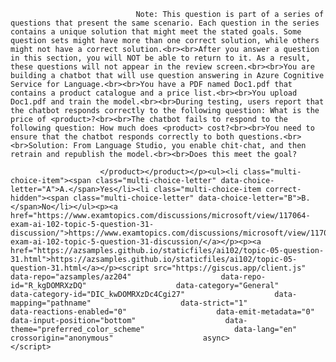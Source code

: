 <p class="card-text">
							
								Note: This question is part of a series of questions that present the same scenario. Each question in the series contains a unique solution that might meet the stated goals. Some question sets might have more than one correct solution, while others might not have a correct solution.<br><br>After you answer a question in this section, you will NOT be able to return to it. As a result, these questions will not appear in the review screen.<br><br>You are building a chatbot that will use question answering in Azure Cognitive Service for Language.<br><br>You have a PDF named Doc1.pdf that contains a product catalogue and a price list.<br><br>You upload Doc1.pdf and train the model.<br><br>During testing, users report that the chatbot responds correctly to the following question: What is the price of <product>?<br><br>The chatbot fails to respond to the following question: How much does <product> cost?<br><br>You need to ensure that the chatbot responds correctly to both questions.<br><br>Solution: From Language Studio, you enable chit-chat, and then retrain and republish the model.<br><br>Does this meet the goal?
							
						</product></product></p><ul><li class="multi-choice-item"><span class="multi-choice-letter" data-choice-letter="A">A.</span>Yes</li><li class="multi-choice-item correct-hidden"><span class="multi-choice-letter" data-choice-letter="B">B.</span>No</li></ul><p><a href="https://www.examtopics.com/discussions/microsoft/view/117064-exam-ai-102-topic-5-question-31-discussion/">https://www.examtopics.com/discussions/microsoft/view/117064-exam-ai-102-topic-5-question-31-discussion/</a></p><p><a href="https://azsamples.github.io/staticfiles/ai102/topic-05-question-31.html">https://azsamples.github.io/staticfiles/ai102/topic-05-question-31.html</a></p><script src="https://giscus.app/client.js"                    data-repo="azsamples/az204"                    data-repo-id="R_kgDOMRXzDQ"                    data-category="General"                    data-category-id="DIC_kwDOMRXzDc4Cgi27"                    data-mapping="pathname"                    data-strict="1"                    data-reactions-enabled="0"                    data-emit-metadata="0"                    data-input-position="bottom"                    data-theme="preferred_color_scheme"                    data-lang="en"                    crossorigin="anonymous"                    async>                    </script>